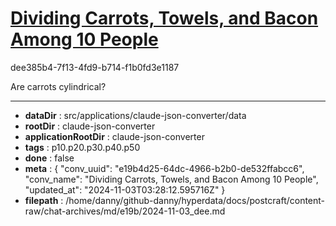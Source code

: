 # [Dividing Carrots, Towels, and Bacon Among 10 People](https://claude.ai/chat/e19b4d25-64dc-4966-b2b0-de532ffabcc6)

dee385b4-7f13-4fd9-b714-f1b0fd3e1187

Are carrots cylindrical?

---

* **dataDir** : src/applications/claude-json-converter/data
* **rootDir** : claude-json-converter
* **applicationRootDir** : claude-json-converter
* **tags** : p10.p20.p30.p40.p50
* **done** : false
* **meta** : {
  "conv_uuid": "e19b4d25-64dc-4966-b2b0-de532ffabcc6",
  "conv_name": "Dividing Carrots, Towels, and Bacon Among 10 People",
  "updated_at": "2024-11-03T03:28:12.595716Z"
}
* **filepath** : /home/danny/github-danny/hyperdata/docs/postcraft/content-raw/chat-archives/md/e19b/2024-11-03_dee.md